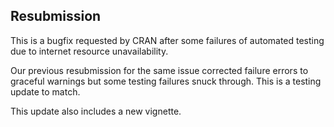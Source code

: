## Resubmission

This is a bugfix requested by CRAN after some failures of automated testing due to internet resource unavailability. 

Our previous resubmission for the same issue corrected failure errors to graceful warnings but some testing failures snuck through. This is a testing update to match.

This update also includes a new vignette.
